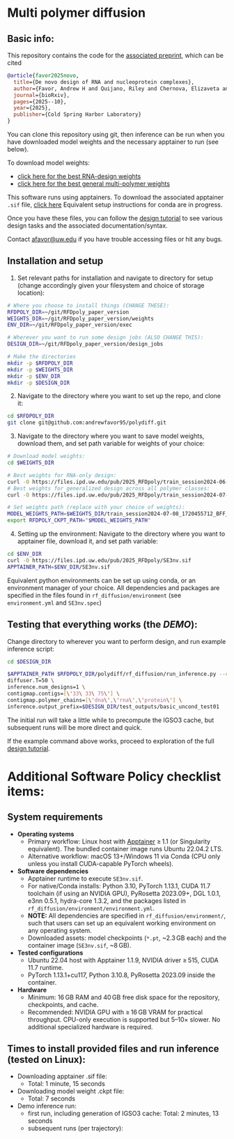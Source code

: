 # Multi polymer diffusion

## Basic info:
This repository contains the code for the [associated preprint](https://www.biorxiv.org/content/10.1101/2025.10.01.679929v1), which can be cited
```bib
@article{favor2025novo,
  title={De novo design of RNA and nucleoprotein complexes},
  author={Favor, Andrew H and Quijano, Riley and Chernova, Elizaveta and Kubaney, Andrew and Weidle, Connor and Esler, Morgan A and McHugh, Lilian and Carr, Ann and Hsia, Yang and Juergens, David and others},
  journal={bioRxiv},
  pages={2025--10},
  year={2025},
  publisher={Cold Spring Harbor Laboratory}
}
```

You can clone this repository using git, then inference can be run when you have downloaded model weights and the necessary apptainer to run (see below).

To download model weights:
  * [click here for the best RNA-design weights](https://files.ipd.uw.edu/pub/2025_RFDpoly/train_session2024-07-08_1720455712_BFF_3.00.pt)
  * [click here for the best general multi-polymer weights](https://files.ipd.uw.edu/pub/2025_RFDpoly/train_session2024-06-27_1719522052_BFF_7.00.pt)

This software runs using apptainers. To download the associated apptainer `.sif` file, [click here](https://files.ipd.uw.edu/pub/2025_RFDpoly/SE3nv.sif)
Equivalent setup instructions for conda are in progress.

Once you have these files, you can follow the [design tutorial](https://github.com/andrewfavor95/polydiff/blob/main/RFDpoly_tutorial.pdf) to see various design tasks and the associated documentation/syntax.

Contact afavor@uw.edu if you have trouble accessing files or hit any bugs.





## Installation and setup

1. Set relevant paths for installation and navigate to directory for setup (change accordingly given your filesystem and choice of storage location):
```Bash
# Where you choose to install things (CHANGE THESE):
RFDPOLY_DIR=~/git/RFDpoly_paper_version
WEIGHTS_DIR=~/git/RFDpoly_paper_version/weights
ENV_DIR=~/git/RFDpoly_paper_version/exec

# Wherever you want to run some design jobs (ALSO CHANGE THIS):
DESIGN_DIR=~/git/RFDpoly_paper_version/design_jobs

# Make the directories
mkdir -p $RFDPOLY_DIR
mkdir -p $WEIGHTS_DIR
mkdir -p $ENV_DIR
mkdir -p $DESIGN_DIR

```

2. Navigate to the directory where you want to set up the repo, and clone it:
```Bash
cd $RFDPOLY_DIR
git clone git@github.com:andrewfavor95/polydiff.git

```

3. Navigate to the directory where you want to save model weights, download them, and set path variable for weights of your choice:
```Bash
# Download model weights:
cd $WEIGHTS_DIR

# Best weights for RNA-only design:
curl -O https://files.ipd.uw.edu/pub/2025_RFDpoly/train_session2024-06-27_1719522052_BFF_7.00.pt
# Best weights for generalized design across all polymer classes:
curl -O https://files.ipd.uw.edu/pub/2025_RFDpoly/train_session2024-07-08_1720455712_BFF_3.00.pt

# Set weights path (replace with your choice of weights):
MODEL_WEIGHTS_PATH=$WEIGHTS_DIR/train_session2024-07-08_1720455712_BFF_3.00.pt
export RFDPOLY_CKPT_PATH="$MODEL_WEIGHTS_PATH"

```

4. Setting up the environment:
Navigate to the directory where you want to apptainer file, download it, and set path variable:
```Bash
cd $ENV_DIR
curl -O https://files.ipd.uw.edu/pub/2025_RFDpoly/SE3nv.sif
APPTAINER_PATH=$ENV_DIR/SE3nv.sif

```

Equivalent python environments can be set up using conda, or an environment manager of your choice.
All dependencies and packages are specified in the files found in `rf_diffusion/environment` (see `environment.yml` and `SE3nv.spec`) 

## Testing that everything works (the *DEMO*):
Change directory to wherever you want to perform design, and run example inference script:
```Bash
cd $DESIGN_DIR

$APPTAINER_PATH $RFDPOLY_DIR/polydiff/rf_diffusion/run_inference.py --config-name=multi_polymer \
diffuser.T=50 \
inference.num_designs=1 \
contigmap.contigs=[\'33\ 33\ 75\'] \
contigmap.polymer_chains=[\'dna\',\'rna\',\'protein\'] \
inference.output_prefix=$DESIGN_DIR/test_outputs/basic_uncond_test01

```
The initial run will take a little while to precompute the IGSO3 cache, but subsequent runs will be more direct and quick.


If the example command above works, proceed to exploration of the full [design tutorial](https://github.com/andrewfavor95/polydiff/blob/main/RFDpoly_tutorial.pdf).



# Additional Software Policy checklist items:
## System requirements

- **Operating systems**
  - Primary workflow: Linux host with [Apptainer](https://apptainer.org/) ≥ 1.1 (or Singularity equivalent). The bundled container image runs Ubuntu 22.04.2 LTS.
  - Alternative workflow: macOS 13+/Windows 11 via Conda (CPU only unless you install CUDA-capable PyTorch wheels).
- **Software dependencies**
  - Apptainer runtime to execute `SE3nv.sif`.
  - For native/Conda installs: Python 3.10, PyTorch 1.13.1, CUDA 11.7 toolchain (if using an NVIDIA GPU), PyRosetta 2023.09+, DGL 1.0.1, e3nn 0.5.1, hydra-core 1.3.2, and the packages listed in `rf_diffusion/environment/environment.yml`.
  - **NOTE:** All dependencies are specified in `rf_diffusion/environment/`, such that users can set up an equivalent working environment on any operating system.
  - Downloaded assets: model checkpoints (`*.pt`, ~2.3 GB each) and the container image (`SE3nv.sif`, ~8 GB).
- **Tested configurations**
  - Ubuntu 22.04 host with Apptainer 1.1.9, NVIDIA driver ≥ 515, CUDA 11.7 runtime.
  - PyTorch 1.13.1+cu117, Python 3.10.8, PyRosetta 2023.09 inside the container.
- **Hardware**
  - Minimum: 16 GB RAM and 40 GB free disk space for the repository, checkpoints, and cache.
  - Recommended: NVIDIA GPU with ≥ 16 GB VRAM for practical throughput. CPU-only execution is supported but 5–10× slower. No additional specialized hardware is required.

## Times to install provided files and run inference (tested on Linux):
- Downloading apptainer .sif file:
  - Total: 1 minute, 15 seconds
- Downloading model weight .ckpt file:
  - Total: 7 seconds
- Demo inference run:
  - first run, including generation of IGSO3 cache: Total: 2 minutes, 13 seconds
  - subsequent runs (per trajectory): 


